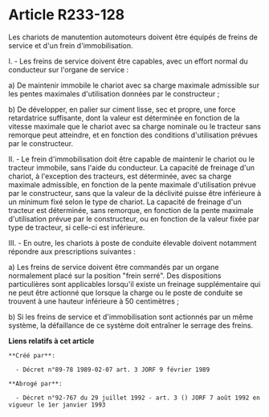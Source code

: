 # Article R233-128

Les chariots de manutention automoteurs doivent être équipés de freins de service et d'un frein d'immobilisation.

I. - Les freins de service doivent être capables, avec un effort normal du conducteur sur l'organe de service :

a) De maintenir immobile le chariot avec sa charge maximale admissible sur les pentes maximales d'utilisation données par le
constructeur ;

b) De développer, en palier sur ciment lisse, sec et propre, une force retardatrice suffisante, dont la valeur est déterminée
en fonction de la vitesse maximale que le chariot avec sa charge nominale ou le tracteur sans remorque peut atteindre, et en
fonction des conditions d'utilisation prévues par le constructeur.

II. - Le frein d'immobilisation doit être capable de maintenir le chariot ou le tracteur immobile, sans l'aide du conducteur.
La capacité de freinage d'un chariot, à l'exception des tracteurs, est déterminée, avec sa charge maximale admissible, en
fonction de la pente maximale d'utilisation prévue par le constructeur, sans que la valeur de la déclivité puisse être
inférieure à un minimum fixé selon le type de chariot. La capacité de freinage d'un tracteur est déterminée, sans remorque,
en fonction de la pente maximale d'utilisation prévue par le constructeur, ou en fonction de la valeur fixée par type de
tracteur, si celle-ci est inférieure.

III. - En outre, les chariots à poste de conduite élevable doivent notamment répondre aux prescriptions suivantes :

a) Les freins de service doivent être commandés par un organe normalement placé sur la position "frein serré". Des
dispositions particulières sont applicables lorsqu'il existe un freinage supplémentaire qui ne peut être actionné que lorsque
la charge ou le poste de conduite se trouvent à une hauteur inférieure à 50 centimètres ;

b) Si les freins de service et d'immobilisation sont actionnés par un même système, la défaillance de ce système doit
entraîner le serrage des freins.

**Liens relatifs à cet article**

	**Créé par**:

	  - Décret n°89-78 1989-02-07 art. 3 JORF 9 février 1989

	**Abrogé par**:

	  - Décret n°92-767 du 29 juillet 1992 - art. 3 () JORF 7 août 1992 en vigueur le 1er janvier 1993
